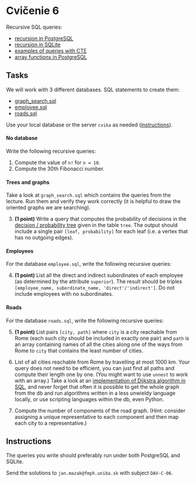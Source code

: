# Cvičenie 6

Recursive SQL queries:
* [recursion in PostgreSQL](https://www.postgresql.org/docs/current/queries-with.html)
* [recursion in SQLite](https://www.sqlite.org/lang_with.html)
* [examples of queries with CTE](recursion_examples.sql)
* [array functions in PostgreSQL](https://www.postgresql.org/docs/current/functions-array.html)


## Tasks

We will work with 3 different databases. SQL statements to create them:
  - [graph_search.sql](graph_search.sql)
  - [employee.sql](employee.sql)
  - [roads.sql](roads.sql)

Use your local database or the server `cvika` as needed ([instructions](../../technical_info/sql.md)).

#### No database

Write the following recursive queries:
1. Compute the value of `n!` for `n = 10`.
2. Compute the 30th Fibonacci number.

#### Trees and graphs

Take a look at `graph_search.sql` which contains the queries from the lecture.
Run them and verify they work correctly (it is helpful to draw the oriented graphs we are searching).

3. **(1 point)** Write a query that computes the probability of decisions in the
	[decision / probability tree](https://www.statisticshowto.com/how-to-use-a-probability-tree-for-probability-questions/) given in the table `tree`. The output should include a single pair `[leaf, probability]` for each leaf (i.e. a vertex that has no outgoing edges).

#### Employees

For the database `employee.sql`, write the following recursive queries:

4. **(1 point)** List all the direct and indirect subordinates of each employee (as determined by the attribute `superior`). The result should be triples `[employee_name, subordinate_name, 'direct'/'indirect']`. Do not include employees with no subordinates.

#### Roads

For the database `roads.sql`, write the following recursive queries:

5. **(1 point)** List pairs `[city, path]` where `city` is a city reachable from Rome (each such city should be included in exactly one pair) and `path` is an array containing names of all the cities along one of the ways from Rome to `city` that contains the least number of cities.

6. List of all cities reachable from Rome by travelling at most 1000 km. Your query does not need to be efficient, you can just find all paths and compute their length one by one. (You might want to use `unnest` to work with an array.)
Take a look at an [implementation of Dijkstra algorithm in SQL](http://aprogrammerwrites.eu/?p=1391), and never forget that often it is possible to get the whole graph from the db and run algorithms written in a less unwieldy language locally, or use scripting languages within the db, even Python.

7. Compute the number of components of the road graph. (Hint: consider assigning a unique representative to each component and then map each city to a representative.)


## Instructions

The queries you write should preferably run under both PostgreSQL and SQLite.

Send the solutions to `jan.mazak@fmph.uniba.sk` with subject `DAV-C-06`.
